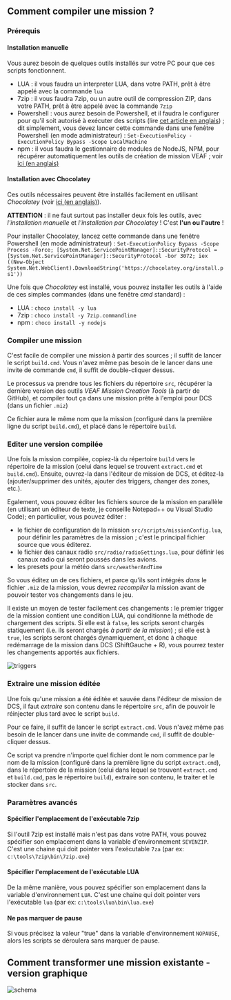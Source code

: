 
## Comment compiler une mission ?

### Prérequis

#### Installation manuelle

Vous aurez besoin de quelques outils installés sur votre PC pour que ces scripts fonctionnent.

- LUA : il vous faudra un interpreter LUA, dans votre PATH, prêt à être appelé avec la commande `lua`
- 7zip : il vous faudra 7zip, ou un autre outil de compression ZIP, dans votre PATH, prêt à être appelé avec la commande `7zip`
- Powershell : vous aurez besoin de Powershell, et il faudra le configurer pour qu'il soit autorisé à exécuter des scripts (lire [cet article en anglais](https://docs.microsoft.com/en-us/powershell/module/microsoft.powershell.security/set-executionpolicy?view=powershell-7.1)) ; dit simplement, vous devez lancer cette commande dans une fenêtre Powershell (en mode administrateur) : `Set-ExecutionPolicy -ExecutionPolicy Bypass -Scope LocalMachine`
- npm : il vous faudra le gestionnaire de modules de NodeJS, NPM, pour récupérer automatiquement les outils de création de mission VEAF ; voir [ici (en anglais)](https://www.npmjs.com/get-npm)

#### Installation avec Chocolatey

Ces outils nécessaires peuvent être installés facilement en utilisant *Chocolatey* (voir [ici (en anglais)](https://chocolatey.org/)).

**ATTENTION** : il ne faut surtout pas installer deux fois les outils, avec *l'installation manuelle* et *l'installation par Chocolatey* ! C'est **l'un ou l'autre** !

Pour installer Chocolatey, lancez cette commande dans une fenêtre Powershell (en mode administrateur) : `Set-ExecutionPolicy Bypass -Scope Process -Force; [System.Net.ServicePointManager]::SecurityProtocol = [System.Net.ServicePointManager]::SecurityProtocol -bor 3072; iex ((New-Object System.Net.WebClient).DownloadString('https://chocolatey.org/install.ps1'))`

Une fois que *Chocolatey* est installé, vous pouvez installer les outils à l'aide de ces simples commandes (dans une fenêtre *cmd* standard) :

- LUA : `choco install -y lua`
- 7zip : `choco install -y 7zip.commandline`
- npm : `choco install -y nodejs`

### Compiler une mission

C'est facile de compiler une mission à partir des sources ; il suffit de lancer le script `build.cmd`. Vous n'avez même pas besoin de le lancer dans une invite de commande `cmd`, il suffit de double-cliquer dessus.

Le processus va prendre tous les fichiers du répertoire `src`, récupérer la dernière version des outils *VEAF Mission Creation Tools* (à partir de GitHub), et compiler tout ça dans une mission prête à l'emploi pour DCS (dans un fichier `.miz`)

Ce fichier aura le même nom que la mission (configuré dans la première ligne du script `build.cmd`), et placé dans le répertoire `build`.

### Editer une version compilée

Une fois la mission compilée, copiez-là du répertoire `build` vers le répertoire de la mission (celui dans lequel se trouvent `extract.cmd` et `build.cmd`). Ensuite, ouvrez-la dans l'éditeur de mission de DCS, et éditez-la (ajouter/supprimer des unités, ajouter des triggers, changer des zones, etc.).

Egalement, vous pouvez éditer les fichiers source de la mission en parallèle (en utilisant un éditeur de texte, je conseille Notepad++ ou Visual Studio Code); en particulier, vous pouvez éditer :

- le fichier de configuration de la mission `src/scripts/missionConfig.lua`, pour définir les paramètres de la mission ; c'est le principal fichier source que vous éditerez.
- le fichier des canaux radio `src/radio/radioSettings.lua`, pour définir les canaux radio qui seront poussés dans les avions.
- les presets pour la météo dans `src/weatherAndTime`

So vous éditez un de ces fichiers, et parce qu'ils sont intégrés *dans* le fichier `.miz` de la mission, vous devrez *recompiler* la mission avant de pouvoir tester vos changements dans le jeu.

Il existe un moyen de tester facilement ces changements : le premier trigger de la mission contient une condition LUA, qui conditionne la méthode de chargement des scripts. Si elle est à `false`, les scripts seront chargés statiquement (i.e. ils seront chargés *à partir de la mission*) ; si elle est à `true`, les scripts seront chargés dynamiquement, et donc à chaque redémarrage de la mission dans DCS (ShiftGauche + R), vous pourrez tester les changements apportés aux fichiers.

![triggers](https://user-images.githubusercontent.com/172286/109670752-bac72180-7b73-11eb-9d20-cadd84bff1a5.jpg)

### Extraire une mission éditée

Une fois qu'une mission a été éditée et sauvée dans l'éditeur de mission de DCS, il faut *extraire* son contenu dans le répertoire `src`, afin de pouvoir le réinjecter plus tard avec le script `build`.

Pour ce faire, il suffit de lancer le script `extract.cmd`. Vous n'avez même pas besoin de le lancer dans une invite de commande `cmd`, il suffit de double-cliquer dessus.

Ce script va prendre n'importe quel fichier dont le nom commence par le nom de la mission (configuré dans la première ligne du script `extract.cmd`), dans le répertoire de la mission (celui dans lequel se trouvent `extract.cmd` et `build.cmd`, pas le répertoire `build`), extraire son contenu, le traiter et le stocker dans `src`.

### Paramètres avancés

#### Spécifier l'emplacement de l'exécutable 7zip

Si l'outil 7zip est installé mais n'est pas dans votre PATH, vous pouvez spécifier son emplacement dans la variable d'environnement `SEVENZIP`. C'est une chaine qui doit pointer vers l'exécutable `7za` (par ex: `c:\tools\7zip\bin\7zip.exe`)

#### Spécifier l'emplacement de l'exécutable LUA

De la même manière, vous pouvez spécifier son emplacement dans la variable d'environnement `LUA`. C'est une chaine qui doit pointer vers l'exécutable `lua` (par ex: `c:\tools\lua\bin\lua.exe`)

#### Ne pas marquer de pause

Si vous précisez la valeur "true" dans la variable d'environnement `NOPAUSE`, alors les scripts se déroulera sans marquer de pause.

## Comment transformer une mission existante - version graphique

![schema](https://user-images.githubusercontent.com/172286/109006666-9a96ee80-76ab-11eb-871c-a77a1ffa4fd9.jpg)
